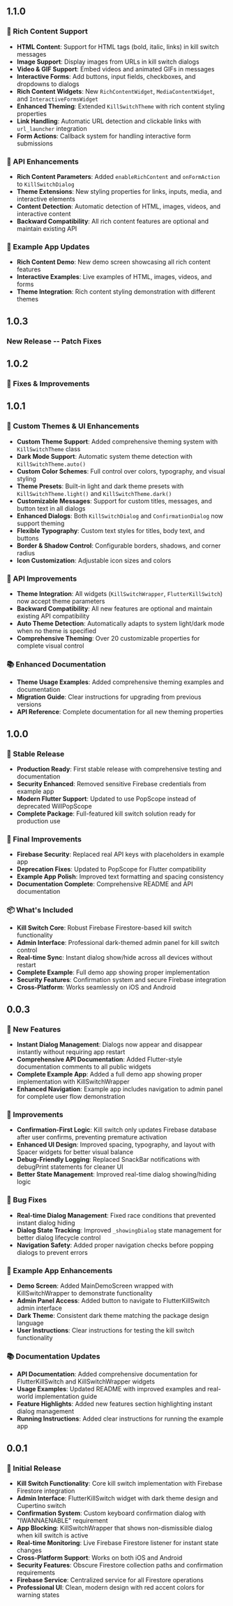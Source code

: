 ## 1.1.0

### 🎨 Rich Content Support
* **HTML Content**: Support for HTML tags (bold, italic, links) in kill switch messages
* **Image Support**: Display images from URLs in kill switch dialogs
* **Video & GIF Support**: Embed videos and animated GIFs in messages
* **Interactive Forms**: Add buttons, input fields, checkboxes, and dropdowns to dialogs
* **Rich Content Widgets**: New `RichContentWidget`, `MediaContentWidget`, and `InteractiveFormsWidget`
* **Enhanced Theming**: Extended `KillSwitchTheme` with rich content styling properties
* **Link Handling**: Automatic URL detection and clickable links with `url_launcher` integration
* **Form Actions**: Callback system for handling interactive form submissions

### 🔧 API Enhancements
* **Rich Content Parameters**: Added `enableRichContent` and `onFormAction` to `KillSwitchDialog`
* **Theme Extensions**: New styling properties for links, inputs, media, and interactive elements
* **Content Detection**: Automatic detection of HTML, images, videos, and interactive content
* **Backward Compatibility**: All rich content features are optional and maintain existing API

### 📱 Example App Updates
* **Rich Content Demo**: New demo screen showcasing all rich content features
* **Interactive Examples**: Live examples of HTML, images, videos, and forms
* **Theme Integration**: Rich content styling demonstration with different themes

## 1.0.3

### New Release -- Patch Fixes

## 1.0.2

### 🎉 Fixes & Improvements

## 1.0.1

### 🎨 Custom Themes & UI Enhancements
* **Custom Theme Support**: Added comprehensive theming system with `KillSwitchTheme` class
* **Dark Mode Support**: Automatic system theme detection with `KillSwitchTheme.auto()`
* **Custom Color Schemes**: Full control over colors, typography, and visual styling
* **Theme Presets**: Built-in light and dark theme presets with `KillSwitchTheme.light()` and `KillSwitchTheme.dark()`
* **Customizable Messages**: Support for custom titles, messages, and button text in all dialogs
* **Enhanced Dialogs**: Both `KillSwitchDialog` and `ConfirmationDialog` now support theming
* **Flexible Typography**: Custom text styles for titles, body text, and buttons
* **Border & Shadow Control**: Configurable borders, shadows, and corner radius
* **Icon Customization**: Adjustable icon sizes and colors

### 🔧 API Improvements
* **Theme Integration**: All widgets (`KillSwitchWrapper`, `FlutterKillSwitch`) now accept theme parameters
* **Backward Compatibility**: All new features are optional and maintain existing API compatibility
* **Auto Theme Detection**: Automatically adapts to system light/dark mode when no theme is specified
* **Comprehensive Theming**: Over 20 customizable properties for complete visual control

### 📚 Enhanced Documentation
* **Theme Usage Examples**: Added comprehensive theming examples and documentation
* **Migration Guide**: Clear instructions for upgrading from previous versions
* **API Reference**: Complete documentation for all new theming properties

## 1.0.0

### 🎉 Stable Release
* **Production Ready**: First stable release with comprehensive testing and documentation
* **Security Enhanced**: Removed sensitive Firebase credentials from example app
* **Modern Flutter Support**: Updated to use PopScope instead of deprecated WillPopScope
* **Complete Package**: Full-featured kill switch solution ready for production use

### 🔧 Final Improvements
* **Firebase Security**: Replaced real API keys with placeholders in example app
* **Deprecation Fixes**: Updated to PopScope for Flutter compatibility
* **Example App Polish**: Improved text formatting and spacing consistency
* **Documentation Complete**: Comprehensive README and API documentation

### 📦 What's Included
* **Kill Switch Core**: Robust Firebase Firestore-based kill switch functionality
* **Admin Interface**: Professional dark-themed admin panel for kill switch control
* **Real-time Sync**: Instant dialog show/hide across all devices without restart
* **Complete Example**: Full demo app showing proper implementation
* **Security Features**: Confirmation system and secure Firebase integration
* **Cross-Platform**: Works seamlessly on iOS and Android

## 0.0.3

### 🚀 New Features
* **Instant Dialog Management**: Dialogs now appear and disappear instantly without requiring app restart
* **Comprehensive API Documentation**: Added Flutter-style documentation comments to all public widgets
* **Complete Example App**: Added a full demo app showing proper implementation with KillSwitchWrapper
* **Enhanced Navigation**: Example app includes navigation to admin panel for complete user flow demonstration

### 🔧 Improvements
* **Confirmation-First Logic**: Kill switch only updates Firebase database after user confirms, preventing premature activation
* **Enhanced UI Design**: Improved spacing, typography, and layout with Spacer widgets for better visual balance
* **Debug-Friendly Logging**: Replaced SnackBar notifications with debugPrint statements for cleaner UI
* **Better State Management**: Improved real-time dialog showing/hiding logic

### 🐛 Bug Fixes
* **Real-time Dialog Management**: Fixed race conditions that prevented instant dialog hiding
* **Dialog State Tracking**: Improved `_showingDialog` state management for better dialog lifecycle control
* **Navigation Safety**: Added proper navigation checks before popping dialogs to prevent errors

### 📱 Example App Enhancements
* **Demo Screen**: Added MainDemoScreen wrapped with KillSwitchWrapper to demonstrate functionality
* **Admin Panel Access**: Added button to navigate to FlutterKillSwitch admin interface
* **Dark Theme**: Consistent dark theme matching the package design language
* **User Instructions**: Clear instructions for testing the kill switch functionality

### 📚 Documentation Updates
* **API Documentation**: Added comprehensive documentation for FlutterKillSwitch and KillSwitchWrapper widgets
* **Usage Examples**: Updated README with improved examples and real-world implementation guide
* **Feature Highlights**: Added new features section highlighting instant dialog management
* **Running Instructions**: Added clear instructions for running the example app

## 0.0.1

### 🎉 Initial Release
* **Kill Switch Functionality**: Core kill switch implementation with Firebase Firestore integration
* **Admin Interface**: FlutterKillSwitch widget with dark theme design and Cupertino switch
* **Confirmation System**: Custom keyboard confirmation dialog with "IWANNAENABLE" requirement
* **App Blocking**: KillSwitchWrapper that shows non-dismissible dialog when kill switch is active
* **Real-time Monitoring**: Live Firebase Firestore listener for instant state changes
* **Cross-Platform Support**: Works on both iOS and Android
* **Security Features**: Obscure Firestore collection paths and confirmation requirements
* **Firebase Service**: Centralized service for all Firestore operations
* **Professional UI**: Clean, modern design with red accent colors for warning states
